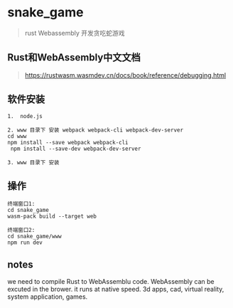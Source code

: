 # snake_game
> rust Webassembly 开发贪吃蛇游戏


## Rust和WebAssembly中文文档
> https://rustwasm.wasmdev.cn/docs/book/reference/debugging.html


## 软件安装
```shell
1.  node.js

2. www 目录下 安装 webpack webpack-cli webpack-dev-server 
cd www
npm install --save webpack webpack-cli 
 npm install --save-dev webpack-dev-server

3. www 目录下 安装 

```
## 操作




```shell
终端窗口1:
cd snake_game
wasm-pack build --target web

终端窗口2:
cd snake_game/www
npm run dev
```

## notes
we need to compile Rust to WebAssemblu code.
WebAssembly can be excuted in the brower.
it runs at native speed.
3d apps, cad, virtual reality, system application, games.

## 



